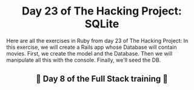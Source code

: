 <h1 align="center">Day 23 of The Hacking Project: SQLite</h1>

Here are all the exercises in Ruby from day 23 of The Hacking Project: In this exercise, we will create a Rails app whose Database will contain movies. First, we create the model and the Database. Then we will manipulate all this with the console. Finally, we'll seed the DB.

<h2 align="center">🎉 Day 8 of the Full Stack training 🎉</h2>
